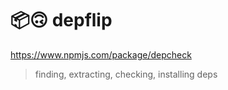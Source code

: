 # 📦🙃 depflip

https://www.npmjs.com/package/depcheck

> finding, extracting, checking, installing deps
